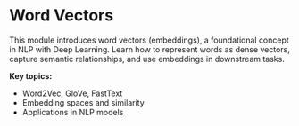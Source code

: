 # Word Vectors

This module introduces word vectors (embeddings), a foundational concept in NLP with Deep Learning. Learn how to represent words as dense vectors, capture semantic relationships, and use embeddings in downstream tasks.

**Key topics:**
- Word2Vec, GloVe, FastText
- Embedding spaces and similarity
- Applications in NLP models 